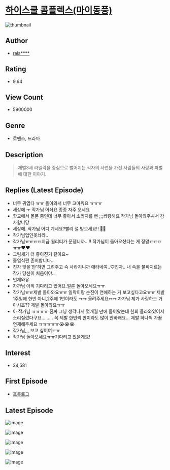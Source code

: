 # [하이스쿨 콤플렉스(마이동풍)](https://comic.naver.com/bestChallenge/list?titleId=580380)
![thumbnail](https://image-comic.pstatic.net/user_contents_data/challenge_comic/2021/11/22/259980/thumbnail_202x164e934a773_402d_4c9a_bf33_fb8910a05bae_00001004.JPEG)

## Author
- [rala****](https://comic.naver.com/artistTitle?id=259980)

## Rating
- 9.64

## View Count
- 5900000

## Genre
- 로맨스, 드라마

## Description
> 재벌3세 라일락을 중심으로 벌어지는 각자의 사연을 가진 사람들의 사랑과 파벌에 대한 이야기.

## Replies (Latest Episode)
- 너무 귀엽다 ㅠㅠ 돌아와서 너무 고마워요 ㅠㅠㅠ
- 세상에 ㅜ 작가님 어솨요 종종 자주 오세요
- 학교에서 몰폰 중인데 너무 좋아서 소리지를 뻔 ;;;쏴랑해요 작가님 돌아와주셔서 감사합니당
- 세상에..작가님 어디 계세요?빨리 절 받으세요!! 🙇‍♀️
- 작가님업인못솨라..
- 작가님ㅠㅠㅠㅠ지금 퀄리티가 문젭니까...!! 작가님이 돌아오셨다는 게 정말ㅠㅠㅠㅠㅠ❤❤
- 그림체가 더 좋아진거 같아요~
- 졸업식편 존버합니다..
- 진자 잊을'만'하면 그려주고 슥 사라지니까 애타네여..♡진자.. 내 속을 불싸지르는 작가 당신이 처음이야..
- 언제와유
- 자까님 아직 기다리고 있어요.얼른 돌아오세요ㅠㅠ
- 작가님ㅠㅠ제발 돌아와요ㅠㅠ 일락이랑 순진이 연애하는 거 보고싶다고요ㅠㅠ 제발 1주일에 한번 아니,2주에 1번이라도 ㅠㅠ 올려주세요ㅠㅠ 자가님 제가 사랑하는 거 아시죠?? 제발 돌아와요ㅠㅠ
- 아 작가님 ㅠㅠㅠㅠ 진짜 그냥 생각나서 몇개월 만에 들어왔는데 한회 올라와있어서 소리질렀다구요......... 꼭 제발 한번씩 만이라도 많이 안바래요... 제발 하나씩 가끔 연재해주세요 ㅠㅠㅠㅠㅠ😭😭😭
- 작가님,,, 보고 싶어여ㅜㅠ
- 작가님 돌아오세요ㅠㅠ기다리고 있을게요!

## Interest
- 34,581

## First Episode
- [프롤로그](https://comic.naver.com/bestChallenge/detail?titleId=580380&no=55)

## Latest Episode
![image](https://image-comic.pstatic.net/user_contents_data/challenge_comic/2021/11/22/259980/upload_3618414926671066209.jpeg)

![image](https://image-comic.pstatic.net/user_contents_data/challenge_comic/2021/11/22/259980/upload_3834026944234730036.jpeg)

![image](https://image-comic.pstatic.net/user_contents_data/challenge_comic/2021/11/22/259980/upload_7003441800524674146.jpeg)

![image](https://image-comic.pstatic.net/user_contents_data/challenge_comic/2021/11/22/259980/upload_4063765505859073075.jpeg)

![image](https://image-comic.pstatic.net/user_contents_data/challenge_comic/2021/11/22/259980/upload_7292225235370522680.jpeg)
